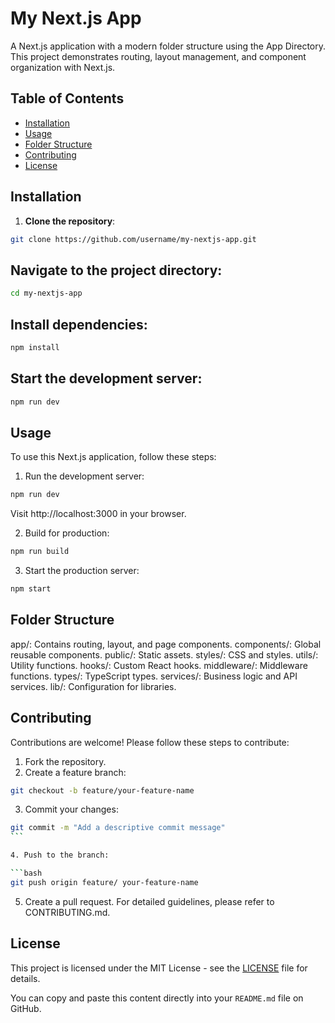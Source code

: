 # My Next.js App

A Next.js application with a modern folder structure using the App Directory. This project demonstrates routing, layout management, and component organization with Next.js.

## Table of Contents

- [Installation](#installation)
- [Usage](#usage)
- [Folder Structure](#folder-structure)
- [Contributing](#contributing)
- [License](#license)

## Installation

1. **Clone the repository**:

```bash
git clone https://github.com/username/my-nextjs-app.git
```

## Navigate to the project directory:

```bash
cd my-nextjs-app
```

## Install dependencies:

```bash
npm install
```

## Start the development server:

```bash
npm run dev
```

## Usage

To use this Next.js application, follow these steps:

1. Run the development server:

```bash
npm run dev
```

Visit http://localhost:3000 in your browser.

2. Build for production:

```bash
npm run build
```

3. Start the production server:

```bash
npm start
```

## Folder Structure

app/: Contains routing, layout, and page components.
components/: Global reusable components.
public/: Static assets.
styles/: CSS and styles.
utils/: Utility functions.
hooks/: Custom React hooks.
middleware/: Middleware functions.
types/: TypeScript types.
services/: Business logic and API services.
lib/: Configuration for libraries.

## Contributing

Contributions are welcome! Please follow these steps to contribute:

1. Fork the repository.
2. Create a feature branch:

```bash
git checkout -b feature/your-feature-name
```

3. Commit your changes:

````bash
git commit -m "Add a descriptive commit message"
```

4. Push to the branch:

```bash
git push origin feature/ your-feature-name
````

5. Create a pull request.
   For detailed guidelines, please refer to CONTRIBUTING.md.

## License

This project is licensed under the MIT License - see the [LICENSE](LICENSE) file for details.

You can copy and paste this content directly into your `README.md` file on GitHub.
